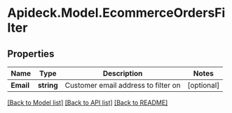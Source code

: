 # Apideck.Model.EcommerceOrdersFilter

## Properties

Name | Type | Description | Notes
------------ | ------------- | ------------- | -------------
**Email** | **string** | Customer email address to filter on | [optional] 

[[Back to Model list]](../README.md#documentation-for-models) [[Back to API list]](../README.md#documentation-for-api-endpoints) [[Back to README]](../README.md)

